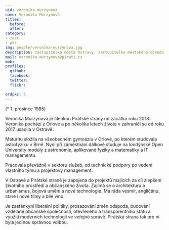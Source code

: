 ```yaml
---
uid: veronika.murzynova
name: Veronika Murzynová
titles:
  before: 
  after: 
category:
- zast
- pks
img: people/veronika-murzynova.jpg
description: zastupitelka města Ostravy, zastupitelka městského obvodu Poruba a místopředsedkyně krajského sdružení Moravskoslezského kraje
mail: veronika.murzynova@pirati.cz
mob:			  
profiles:
  github:       
  facebook:     
  twitter: 		  
  flickr:	

ordpks: 5
---
```


(* 1. prosince 1985)

Veronika Murzynová je členkou Pirátské strany od začátku roku 2018. Veronika pochází z Orlové a po několika letech života v zahraničí se od roku 2017 usadila v Ostravě.

Maturitu složila na všeobecném gymnáziu v Orlové, po kterém studovala astrofyziku v Brně. Nyní při zaměstnání dálkově studuje na londýnské Open University moduly z astronomie, aplikované fyziky a matematiky a IT managementu.

Pracovala převážně v sektoru služeb, od technické podpory po vedení vlastního týmu a projektový management.

V Ostravě a Pirátské straně je zapojena do projektů majících za cíl zlepšení životního prostředí a občanského života. Zajímá se o architekturu a urbanismus, bojová umění a nové technologie. Má ráda vesmír, angličtinu, staré i nové filmy a bílé víno.

Je zastánkyní liberální politiky, prosazování změn odspoda, budování vzdělané občanské společnosti, otevřeného a transparentního státu a využití moderních technologií ve veřejné správě. Pirátská strana tak pro ni byla jedinou správnou volbou.
